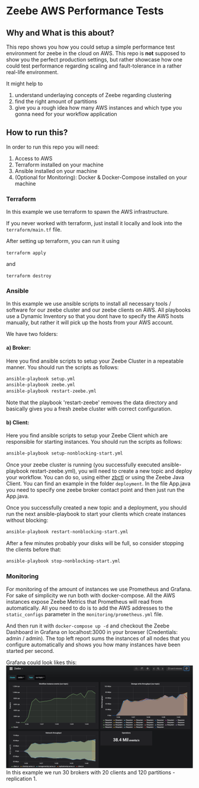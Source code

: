 # Zeebe AWS Performance Tests

## Why and What is this about?
This repo shows you how you could setup a simple performance test environment for zeebe in the cloud on AWS. This repo is **not** supposed to show you the perfect production settings, but rather showcase how one could test performance regarding scaling and fault-tolerance in a rather real-life environment.

It might help to
1. understand underlaying concepts of Zeebe regarding clustering
1. find the right amount of partitions
1. give you a rough idea how many AWS instances and which type you gonna need for your workflow application

## How to run this?

In order to run this repo you will need:
  1. Access to AWS
  1. Terraform installed on your machine
  1. Ansible installed on your machine
  1. (Optional for Monitoring): Docker & Docker-Compose installed on your machine

### Terraform
In this example we use terraform to spawn the AWS infrastructure.

If you never worked with terraform, just install it locally and look into the `terraform/main.tf` file.

After setting up terraform, you can run it using

`terraform apply`

and

`terraform destroy`

### Ansible
In this example we use ansible scripts to install all necessary tools / software for our zeebe cluster and our zeebe clients on AWS. All playbooks use a Dynamic Inventory so that you dont have to specify the AWS hosts manually, but rather it will pick up the hosts from your AWS account.

We have two folders:
#### a) Broker:
Here you find ansible scripts to setup your Zeebe Cluster in a repeatable manner.
You should run the scripts as follows:

```sh
ansible-playbook setup.yml
ansible-playbook zeebe.yml
ansible-playbook restart-zeebe.yml
```

Note that the playbook 'restart-zeebe' removes the data directory and basically gives you a fresh zeebe cluster with correct configuration.

#### b) Client:
Here you find ansible scripts to setup your Zeebe Client which are responsible for starting instances.
You should run the scripts as follows:
```sh
ansible-playbook setup-nonblocking-start.yml
```

Once your zeebe cluster is running (you successfully executed ansible-playbook restart-zeebe.yml), you will need to create a new topic and deploy your workflow.
You can do so, using either [zbctl](https://github.com/zeebe-io/zbctl) or using the Zeebe Java Client. You can find an example in the folder `deployment`. In the file App.java you need to specify one zeebe broker contact point and then just run the App.java.

Once you successfully created a new topic and a deployment, you should run the next ansible-playbook to start your clients which create instances without blocking:
```sh
ansible-playbook restart-nonblocking-start.yml
```

After a few minutes probably your disks will be full, so consider stopping the clients before that:
```sh
ansible-playbook stop-nonblocking-start.yml
```

### Monitoring
For monitoring of the amount of instances we use Prometheus and Grafana.
For sake of simplicity we run both with docker-compose. All the AWS instances expose Zeebe Metrics that Prometheus will read from automatically.
All you need to do is to add the AWS addresses to the `static_configs` parameter in the `monitoring/prometheus.yml` file.

And then run it with
`docker-compose up -d`
and checkout the Zeebe Dashboard in Grafana on
localhost:3000 in your browser (Credentials: admin / admin).
The top left report sums the instances of all nodes that you configure automatically and shows you how many instances have been started per second.

Grafana could look likes this:
![grafana.png](grafana.png)
In this example we run 30 brokers with 20 clients and 120 partitions - replication 1.
